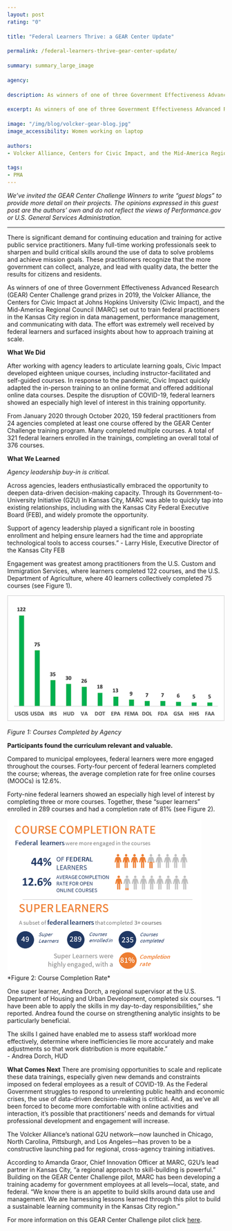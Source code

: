 ```yaml
---
layout: post
rating: "0"

title: "Federal Learners Thrive: a GEAR Center Update"

permalink: /federal-learners-thrive-gear-center-update/

summary: summary_large_image

agency: 

description: As winners of one of three Government Effectiveness Advanced Research (GEAR) Center Challenge grand prizes in 2019, the Volcker Alliance, the Centers for Civic Impact at Johns Hopkins University (Civic Impact), and the Mid-America Regional Council (MARC) set out to train federal practitioners in the Kansas City region in data management, performance management, and communicating with data.

excerpt: As winners of one of three Government Effectiveness Advanced Research (GEAR) Center Challenge grand prizes in 2019, the Volcker Alliance, the Centers for Civic Impact at Johns Hopkins University (Civic Impact), and the Mid-America Regional Council (MARC) set out to train federal practitioners in the Kansas City region in data management, performance management, and communicating with data.

image: "/img/blog/volcker-gear-blog.jpg"
image_accessibility: Women working on laptop

authors:
- Volcker Alliance, Centers for Civic Impact, and the Mid-America Regional Council

tags:
- PMA
---
```


*We’ve invited the GEAR Center Challenge Winners to write “guest blogs” to provide more detail on their projects. The opinions expressed in this guest post are the authors’ own and do not reflect the views of Performance.gov or U.S. General Services Administration.*

<hr>

There is significant demand for continuing education and training for active public service practitioners. Many full-time working professionals seek to sharpen and build critical skills around the use of data to solve problems and achieve mission goals. These practitioners recognize that the more government can collect, analyze, and lead with quality data, the better the results for citizens and residents.

As winners of one of three Government Effectiveness Advanced Research (GEAR) Center Challenge grand prizes in 2019, the Volcker Alliance, the Centers for Civic Impact at Johns Hopkins University (Civic Impact), and the Mid-America Regional Council (MARC) set out to train federal practitioners in the Kansas City region in data management, performance management, and communicating with data. The effort was extremely well received by federal learners and surfaced insights about how to approach training at scale.

**What We Did**

After working with agency leaders to articulate learning goals, Civic Impact developed eighteen unique courses, including instructor-facilitated and self-guided courses. In response to the pandemic, Civic Impact quickly adapted the in-person training to an online format and offered additional online data courses. Despite the disruption of COVID-19, federal learners showed an especially high level of interest in this training opportunity. 

From January 2020 through October 2020, 159 federal practitioners from 24 agencies completed at least one course offered by the GEAR Center Challenge training program. Many completed multiple courses. A total of 321 federal learners enrolled in the trainings, completing an overall total of 376 courses.  

**What We Learned**

*Agency leadership buy-in is critical.* 

Across agencies, leaders enthusiastically embraced the opportunity to deepen data-driven decision-making capacity. Through its Government-to-University Initiative (G2U) in Kansas City, MARC was able to quickly tap into existing relationships, including with the Kansas City Federal Executive Board (FEB), and widely promote the opportunity. 

<div class="testimonial-blockquote">
  <p>Support of agency leadership played a significant role in boosting enrollment and helping ensure learners had the time and appropriate technological tools to access courses.” 
  - Larry Hisle, Executive Director of the Kansas City FEB
  </p>
</div>

Engagement was greatest among practitioners from the U.S. Custom and Immigration Services, where learners completed 122 courses, and the U.S. Department of Agriculture, where 40 learners collectively completed 75 courses (see Figure 1). 

<img src="../img/blog/volcker-figure-1.png">

*Figure 1: Courses Completed by Agency*

**Participants found the curriculum relevant and valuable.**

Compared to municipal employees, federal learners were more engaged throughout the courses. Forty-four percent of federal learners completed the course; whereas, the average completion rate for free online courses (MOOCs) is 12.6%.

Forty-nine federal learners showed an especially high level of interest by completing three or more courses. Together, these “super learners” enrolled in 289 courses and had a completion rate of 81% (see Figure 2).

<img src="../img/blog/volcker-figure-2.png" style="width:450px;">
*Figure 2: Course Completion Rate*

One super learner, Andrea Dorch, a regional supervisor at the U.S. Department of Housing and Urban Development, completed six courses. “I have been able to apply the skills in my day-to-day responsibilities,” she reported. Andrea found the course on strengthening analytic insights to be particularly beneficial.

<div class="testimonial-blockquote">
  <p>The skills I gained have enabled me to assess staff workload more effectively, determine where inefficiencies lie more accurately and make adjustments so that work distribution is more equitable.” </br>
  - Andrea Dorch, HUD
  </p>
  </div>

**What Comes Next**
There are promising opportunities to scale and replicate these data trainings, especially given new demands and constraints imposed on federal employees as a result of COVID-19. As the Federal Government struggles to respond to unrelenting public health and economic crises, the use of data-driven decision-making is critical. And, as we’ve all been forced to become more comfortable with online activities and interaction, it’s possible that practitioners’ needs and demands for virtual professional development and engagement will increase. 

The Volcker Alliance’s national G2U network—now launched in Chicago, North Carolina, Pittsburgh, and Los Angeles—has proven to be a constructive launching pad for regional, cross-agency training initiatives. 

According to Amanda Graor, Chief Innovation Officer at MARC, G2U’s lead partner in Kansas City, “a regional approach to skill-building is powerful.” Building on the GEAR Center Challenge pilot, MARC has been developing a training academy for government employees at all levels—local, state, and federal. “We know there is an appetite to build skills around data use and management. We are harnessing lessons learned through this pilot to build a sustainable learning community in the Kansas City region.”

For more information on this GEAR Center Challenge pilot click [here](https://www.volckeralliance.org/GEAR).


